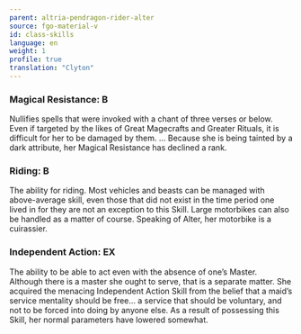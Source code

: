 ```yaml
---
parent: altria-pendragon-rider-alter
source: fgo-material-v
id: class-skills
language: en
weight: 1
profile: true
translation: "Clyton"
---
```


### Magical Resistance: B

Nullifies spells that were invoked with a chant of three verses or below. Even if targeted by the likes of Great Magecrafts and Greater Rituals, it is difficult for her to be damaged by them.
… Because she is being tainted by a dark attribute, her Magical Resistance has declined a rank.

### Riding: B

The ability for riding. Most vehicles and beasts can be managed with above-average skill, even those that did not exist in the time period one lived in for they are not an exception to this Skill.
Large motorbikes can also be handled as a matter of course. Speaking of Alter, her motorbike is a cuirassier.

### Independent Action: EX

The ability to be able to act even with the absence of one’s Master.
Although there is a master she ought to serve, that is a separate matter. She acquired the menacing Independent Action Skill from the belief that a maid’s service mentality should be free… a service that should be voluntary, and not to be forced into doing by anyone else. As a result of possessing this Skill, her normal parameters have lowered somewhat.

